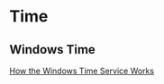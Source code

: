 # Time


## Windows Time

[How the Windows Time Service Works](https://docs.microsoft.com/en-us/previous-versions/windows/it-pro/windows-server-2003/cc773013(v=ws.10))